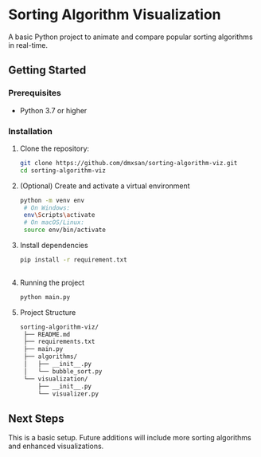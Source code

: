 # Sorting Algorithm Visualization

A basic Python project to animate and compare popular sorting algorithms in real-time.

## Getting Started

### Prerequisites
- Python 3.7 or higher

### Installation

1. Clone the repository:
   ```bash
   git clone https://github.com/dmxsan/sorting-algorithm-viz.git
   cd sorting-algorithm-viz

2. (Optional) Create and activate a virtual environment
   ```bash
   python -m venv env
    # On Windows:
    env\Scripts\activate
    # On macOS/Linux:
    source env/bin/activate

4. Install dependencies
   ```bash
   pip install -r requirement.txt
  
6. Running the project
   ```bash
   python main.py

7. Project Structure
   ```markdown
   sorting-algorithm-viz/
    ├── README.md
    ├── requirements.txt
    ├── main.py
    ├── algorithms/
    │   ├── __init__.py
    │   └── bubble_sort.py
    └── visualization/
        ├── __init__.py
        └── visualizer.py

## Next Steps
This is a basic setup. Future additions will include more sorting algorithms and enhanced visualizations.
